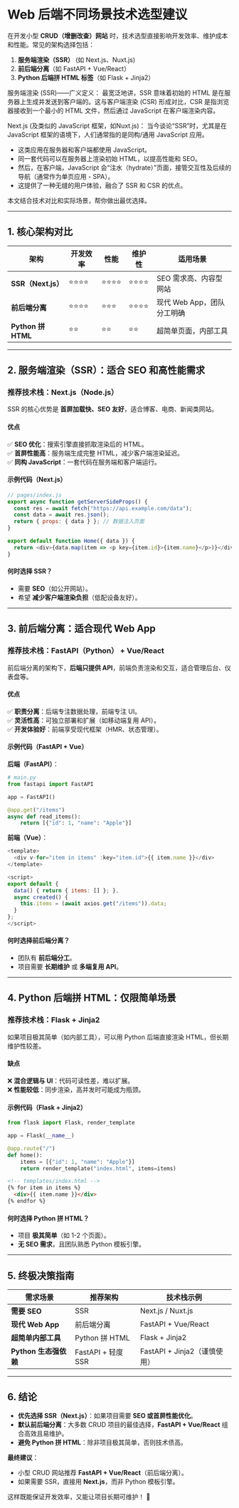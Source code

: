 # Web 后端不同场景技术选型建议

在开发小型 **CRUD（增删改查）网站** 时，技术选型直接影响开发效率、维护成本和性能。常见的架构选择包括：

1. **服务端渲染（SSR）** (如 Next.js、Nuxt.js)
2. **前后端分离**（如 FastAPI + Vue/React）
3. **Python 后端拼 HTML 标签**（如 Flask + Jinja2）

服务端渲染 (SSR)——广义定义： 最宽泛地讲，SSR 意味着初始的 HTML 是在服务器上生成并发送到客户端的。这与客户端渲染 (CSR) 形成对比，CSR 是指浏览器接收到一个最小的 HTML 文件，然后通过 JavaScript 在客户端渲染内容。

Next.js (及类似的 JavaScript 框架，如Nuxt.js)： 当今谈论“SSR”时，尤其是在 JavaScript 框架的语境下，人们通常指的是同构/通用 JavaScript 应用。

- 这类应用在服务器和客户端都使用 JavaScript。
- 同一套代码可以在服务器上渲染初始 HTML，以提高性能和 SEO。
- 然后，在客户端，JavaScript 会“注水（hydrate）”页面，接管交互性及后续的导航（通常作为单页应用 - SPA）。
- 这提供了一种无缝的用户体验，融合了 SSR 和 CSR 的优点。

本文结合技术对比和实际场景，帮你做出最优选择。

---

## **1. 核心架构对比**

| 架构                | 开发效率 | 性能 | 维护性 | 适用场景                     |
|---------------------|----------|------|--------|-----------------------------|
| **SSR（Next.js）**  | ⭐⭐⭐⭐ | ⭐⭐⭐⭐ | ⭐⭐⭐⭐ | SEO 需求高、内容型网站       |
| **前后端分离**      | ⭐⭐⭐⭐ | ⭐⭐⭐ | ⭐⭐⭐⭐ | 现代 Web App，团队分工明确   |
| **Python 拼 HTML**  | ⭐⭐     | ⭐⭐  | ⭐⭐    | 超简单页面，内部工具         |

---

## **2. 服务端渲染（SSR）：适合 SEO 和高性能需求**

### **推荐技术栈：Next.js（Node.js）**

SSR 的核心优势是 **首屏加载快、SEO 友好**，适合博客、电商、新闻类网站。  

#### **优点**

✅ **SEO 优化**：搜索引擎直接抓取渲染后的 HTML。  
✅ **首屏性能高**：服务端生成完整 HTML，减少客户端渲染延迟。  
✅ **同构 JavaScript**：一套代码在服务端和客户端运行。  

#### **示例代码（Next.js）**

```javascript
// pages/index.js
export async function getServerSideProps() {
  const res = await fetch("https://api.example.com/data");
  const data = await res.json();
  return { props: { data } }; // 数据注入页面
}

export default function Home({ data }) {
  return <div>{data.map(item => <p key={item.id}>{item.name}</p>)}</div>;
}
```

#### **何时选择 SSR？**

- 需要 **SEO**（如公开网站）。  
- 希望 **减少客户端渲染负担**（低配设备友好）。  

---

## **3. 前后端分离：适合现代 Web App**

### **推荐技术栈：FastAPI（Python） + Vue/React**

前后端分离的架构下，**后端只提供 API**，前端负责渲染和交互，适合管理后台、仪表盘等。  

#### **优点**

✅ **职责分离**：后端专注数据处理，前端专注 UI。  
✅ **灵活性高**：可独立部署和扩展（如移动端复用 API）。  
✅ **开发体验好**：前端享受现代框架（HMR、状态管理）。  

#### **示例代码（FastAPI + Vue）**

**后端（FastAPI）**：

```python
# main.py
from fastapi import FastAPI

app = FastAPI()

@app.get("/items")
async def read_items():
    return [{"id": 1, "name": "Apple"}]
```

**前端（Vue）**：

```javascript
<template>
  <div v-for="item in items" :key="item.id">{{ item.name }}</div>
</template>

<script>
export default {
  data() { return { items: [] }; },
  async created() {
    this.items = (await axios.get("/items")).data;
  }
};
</script>
```

#### **何时选择前后端分离？**

- 团队有 **前后端分工**。  
- 项目需要 **长期维护** 或 **多端复用 API**。  

---

## **4. Python 后端拼 HTML：仅限简单场景**

### **推荐技术栈：Flask + Jinja2**

如果项目极其简单（如内部工具），可以用 Python 后端直接渲染 HTML，但长期维护性较差。  

#### **缺点**

❌ **混合逻辑与 UI**：代码可读性差，难以扩展。  
❌ **性能较低**：同步渲染，高并发时可能成为瓶颈。  

#### **示例代码（Flask + Jinja2）**

```python
from flask import Flask, render_template

app = Flask(__name__)

@app.route("/")
def home():
    items = [{"id": 1, "name": "Apple"}]
    return render_template("index.html", items=items)
```

```html
<!-- templates/index.html -->
{% for item in items %}
  <div>{{ item.name }}</div>
{% endfor %}
```

#### **何时选择 Python 拼 HTML？**

- 项目 **极其简单**（如 1-2 个页面）。  
- **无 SEO 需求**，且团队熟悉 Python 模板引擎。  

---

## **5. 终极决策指南**

| 需求场景                  | 推荐架构               | 技术栈示例                     |
|---------------------------|-----------------------|-------------------------------|
| **需要 SEO**              | SSR                   | Next.js / Nuxt.js             |
| **现代 Web App**          | 前后端分离             | FastAPI + Vue/React           |
| **超简单内部工具**        | Python 拼 HTML         | Flask + Jinja2                |
| **Python 生态强依赖**     | FastAPI + 轻度 SSR     | FastAPI + Jinja2（谨慎使用）  |

---

## **6. 结论**

- **优先选择 SSR（Next.js）**：如果项目需要 **SEO 或首屏性能优化**。  
- **默认前后端分离**：大多数 CRUD 项目的最佳选择，**FastAPI + Vue/React** 组合高效且易维护。  
- **避免 Python 拼 HTML**：除非项目极其简单，否则技术债高。  

**最终建议**：  

- 小型 CRUD 网站推荐 **FastAPI + Vue/React**（前后端分离）。  
- 如果需要 SSR，直接用 **Next.js**，而非 Python 模板引擎。  

这样既能保证开发效率，又能让项目长期可维护！ 🚀
